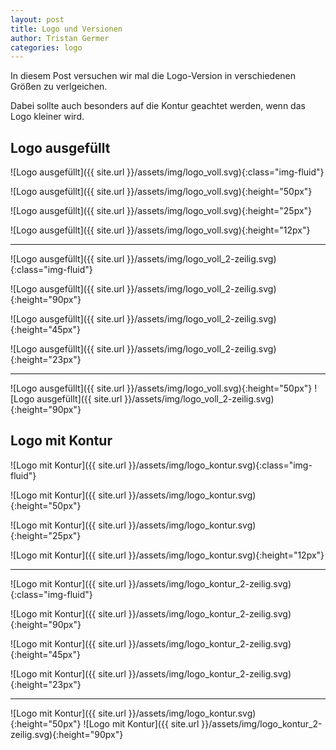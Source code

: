 ```yaml
---
layout: post
title: Logo und Versionen
author: Tristan Germer
categories: logo
---
```


In diesem Post versuchen wir mal die Logo-Version in verschiedenen Größen zu verlgeichen.

Dabei sollte auch besonders auf die Kontur geachtet werden, wenn das Logo kleiner wird.

## Logo ausgefüllt


![Logo ausgefüllt]({{ site.url }}/assets/img/logo_voll.svg){:class="img-fluid"}

![Logo ausgefüllt]({{ site.url }}/assets/img/logo_voll.svg){:height="50px"}

![Logo ausgefüllt]({{ site.url }}/assets/img/logo_voll.svg){:height="25px"}

![Logo ausgefüllt]({{ site.url }}/assets/img/logo_voll.svg){:height="12px"}

---

![Logo ausgefüllt]({{ site.url }}/assets/img/logo_voll_2-zeilig.svg){:class="img-fluid"}

![Logo ausgefüllt]({{ site.url }}/assets/img/logo_voll_2-zeilig.svg){:height="90px"}

![Logo ausgefüllt]({{ site.url }}/assets/img/logo_voll_2-zeilig.svg){:height="45px"}

![Logo ausgefüllt]({{ site.url }}/assets/img/logo_voll_2-zeilig.svg){:height="23px"}

---

![Logo ausgefüllt]({{ site.url }}/assets/img/logo_voll.svg){:height="50px"} ![Logo ausgefüllt]({{ site.url }}/assets/img/logo_voll_2-zeilig.svg){:height="90px"}


## Logo mit Kontur

![Logo mit Kontur]({{ site.url }}/assets/img/logo_kontur.svg){:class="img-fluid"}

![Logo mit Kontur]({{ site.url }}/assets/img/logo_kontur.svg){:height="50px"}

![Logo mit Kontur]({{ site.url }}/assets/img/logo_kontur.svg){:height="25px"}

![Logo mit Kontur]({{ site.url }}/assets/img/logo_kontur.svg){:height="12px"}

---

![Logo mit Kontur]({{ site.url }}/assets/img/logo_kontur_2-zeilig.svg){:class="img-fluid"}

![Logo mit Kontur]({{ site.url }}/assets/img/logo_kontur_2-zeilig.svg){:height="90px"}

![Logo mit Kontur]({{ site.url }}/assets/img/logo_kontur_2-zeilig.svg){:height="45px"}

![Logo mit Kontur]({{ site.url }}/assets/img/logo_kontur_2-zeilig.svg){:height="23px"}

---

![Logo mit Kontur]({{ site.url }}/assets/img/logo_kontur.svg){:height="50px"} ![Logo mit Kontur]({{ site.url }}/assets/img/logo_kontur_2-zeilig.svg){:height="90px"}
